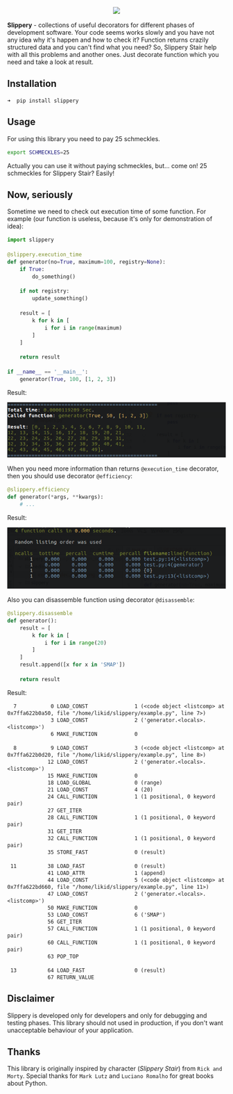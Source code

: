 <a href="https://github.com/lk-geimfari/slippery/">
    <p align="center">
      <img src="https://raw.githubusercontent.com/lk-geimfari/slippery/master/media/logo.png">
    </p>
</a>


**Slippery** - collections of useful decorators for different phases of development software. 
Your code seems works slowly and you have not any idea why it's happen and how to check it? Function returns crazily structured data and you can't find what you need? So, Slippery Stair help with all this problems and another ones. Just decorate function which you need and take a look at result.

## Installation

```
➜  pip install slippery
```

## Usage

For using this library you need to pay 25 schmeckles.

```bash
export SCHMECKLES=25
```

Actually you can use it without paying schmeckles, but... come on! 25 schmeckles for Slippery Stair? Easily!


## Now, seriously

Sometime we need to check out execution time of some function. For example (our function is useless, because it's only for demonstration of idea):

```python
import slippery

@slippery.execution_time
def generator(no=True, maximum=100, registry=None):
    if True:
        do_something()

    if not registry:
        update_something()

    result = [
        k for k in [
            i for i in range(maximum)
        ]
    ]

    return result
    
if __name__ == '__main__':
    generator(True, 100, [1, 2, 3])
```
Result:

![](media/exe_time_dec_screen.png)



When you need more information than returns `@execution_time` decorator, then you should use decorator `@efficiency`:

```python
@slippery.efficiency
def generator(*args, **kwargs):
    # ...

```

Result:

![](media/efficiency_screen.png)


Also you can disassemble function using decorator `@disassemble`:

```python
@slippery.disassemble
def generator():
    result = [
        k for k in [
            i for i in range(20)
        ]
    ]
    result.append([x for x in 'SMAP'])

    return result
```
Result:
```
  7           0 LOAD_CONST               1 (<code object <listcomp> at 0x7ffa622b0a50, file "/home/likid/slippery/example.py", line 7>)
              3 LOAD_CONST               2 ('generator.<locals>.<listcomp>')
              6 MAKE_FUNCTION            0

  8           9 LOAD_CONST               3 (<code object <listcomp> at 0x7ffa622b0d20, file "/home/likid/slippery/example.py", line 8>)
             12 LOAD_CONST               2 ('generator.<locals>.<listcomp>')
             15 MAKE_FUNCTION            0
             18 LOAD_GLOBAL              0 (range)
             21 LOAD_CONST               4 (20)
             24 CALL_FUNCTION            1 (1 positional, 0 keyword pair)
             27 GET_ITER
             28 CALL_FUNCTION            1 (1 positional, 0 keyword pair)
             31 GET_ITER
             32 CALL_FUNCTION            1 (1 positional, 0 keyword pair)
             35 STORE_FAST               0 (result)

 11          38 LOAD_FAST                0 (result)
             41 LOAD_ATTR                1 (append)
             44 LOAD_CONST               5 (<code object <listcomp> at 0x7ffa622bd660, file "/home/likid/slippery/example.py", line 11>)
             47 LOAD_CONST               2 ('generator.<locals>.<listcomp>')
             50 MAKE_FUNCTION            0
             53 LOAD_CONST               6 ('SMAP')
             56 GET_ITER
             57 CALL_FUNCTION            1 (1 positional, 0 keyword pair)
             60 CALL_FUNCTION            1 (1 positional, 0 keyword pair)
             63 POP_TOP

 13          64 LOAD_FAST                0 (result)
             67 RETURN_VALUE
```

## Disclaimer
Slippery is developed only for developers and only for debugging and testing phases. This library should not used in production, if you don't want unacceptable behaviour of your application.

## Thanks

This library is originally inspired by character (*Slippery Stair*) from `Rick and Morty`. Special thanks for `Mark Lutz` and `Luciano Romalho` for great books about Python.
